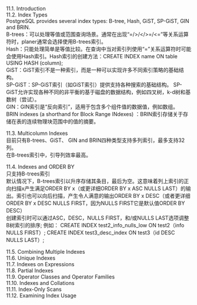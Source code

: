 11.1. Introduction  
11.2. Index Types  
PostgreSQL provides several index types: B-tree, Hash, GiST, SP-GiST, GIN and BRIN.   
B-trees：可以处理等值或范围查询场景。通常在出现“=/>/</>=/<=”等关系运算符时，planer通常会选择使用B-trees索引。  
Hash：只能处理简单是等值比较。在查询中当对索引列使用“=”关系运算符时可能会使用Hash索引。Hash索引的创建方法：CREATE INDEX name ON table USING HASH (column);  
GiST：GiST索引不是一种索引，而是一种可以实现许多不同索引策略的基础结构。  
SP-GiST：SP-GiST索引（如GiST索引）提供支持各种搜索的基础结构。 SP-GiST允许实现各种不同的非平衡的基于磁盘的数据结构，例如四叉树，k-d树和基数树（尝试）。  
GIN：GIN索引是“反向索引”，适用于包含多个组件值的数据值，例如数组。  
BRIN indexes (a shorthand for Block Range INdexes) ：BRIN索引存储关于存储在表的连续物理块范围中的值的摘要。  


11.3. Multicolumn Indexes  
目前只有B-trees、GiST、 GIN and BRIN四种类型支持多列索引，最多支持32列。  
在B-trees索引中，引导列效率最高。  

11.4. Indexes and ORDER BY  
只支持B-trees索引  
默认情况下，B-trees索引以升序存储其条目，最后为空。这意味着列上索引的正向扫描x产生满足ORDER BY x（或更详细ORDER BY x ASC NULLS LAST）的输出。索引也可以向后扫描，产生令人满意的输出ORDER BY x DESC（或者更详细ORDER BY x DESC NULLS FIRST，因为NULLS FIRST它是默认值ORDER BY DESC）  
创建索引时可以通过ASC，DESC，NULLS FIRST，和/或NULLS LAST选项调整B树索引的排序; 例如：
CREATE INDEX test2_info_nulls_low ON test2（info NULLS FIRST）;
CREATE INDEX test3_desc_index ON test3（id DESC NULLS LAST）;

11.5. Combining Multiple Indexes  
11.6. Unique Indexes  
11.7. Indexes on Expressions  
11.8. Partial Indexes  
11.9. Operator Classes and Operator Families  
11.10. Indexes and Collations  
11.11. Index-Only Scans  
11.12. Examining Index Usage  